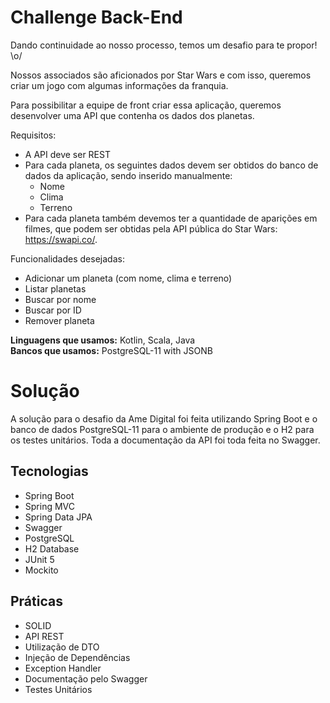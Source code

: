 # Challenge Back-End

Dando continuidade ao nosso processo, temos um desafio para te propor! \o/

Nossos associados são aficionados por Star Wars e com isso, queremos criar um jogo com algumas informações da franquia.

Para possibilitar a equipe de front criar essa aplicação, queremos desenvolver uma API que contenha os dados dos planetas.

Requisitos:
- A API deve ser REST
- Para cada planeta, os seguintes dados devem ser obtidos do banco de dados da aplicação, sendo inserido manualmente:
  - Nome
  - Clima
  - Terreno
- Para cada planeta também devemos ter a quantidade de aparições em filmes, que podem ser obtidas pela API pública do Star Wars: https://swapi.co/.

Funcionalidades desejadas:
-	Adicionar um planeta (com nome, clima e terreno)
-	Listar planetas
-	Buscar por nome
-	Buscar por ID
-	Remover planeta

**Linguagens que usamos:** Kotlin, Scala, Java  
**Bancos que usamos:**  PostgreSQL-11 with JSONB

# Solução
A solução para o desafio da Ame Digital foi feita utilizando Spring Boot e o banco de dados PostgreSQL-11 para o ambiente de produção e o H2 para os testes unitários. Toda a documentação da API foi toda feita no Swagger.

## Tecnologias
- Spring Boot
- Spring MVC
- Spring Data JPA
- Swagger
- PostgreSQL
- H2 Database
- JUnit 5
- Mockito
## Práticas
- SOLID
- API REST
- Utilização de DTO
- Injeção de Dependências
- Exception Handler
- Documentação pelo Swagger
- Testes Unitários
